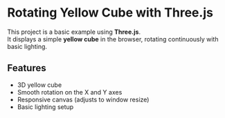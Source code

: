 # Rotating Yellow Cube with Three.js

This project is a basic example using **Three.js**.  
It displays a simple **yellow cube** in the browser, rotating continuously with basic lighting.

## Features
- 3D yellow cube
- Smooth rotation on the X and Y axes
- Responsive canvas (adjusts to window resize)
- Basic lighting setup
